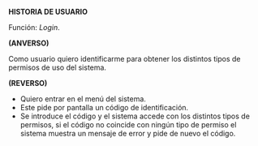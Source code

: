 **HISTORIA DE USUARIO**

Función: *Login*.

**(ANVERSO)**

Como usuario quiero identificarme para obtener los distintos tipos de permisos de uso del sistema.

**(REVERSO)**

- Quiero entrar en el menú del sistema.
- Este pide por pantalla un código de identificación.
- Se introduce el código y el sistema accede con los distintos tipos de permisos, si el código
  no coincide con ningún tipo de permiso el sistema muestra un mensaje de error y pide de nuevo el código.
